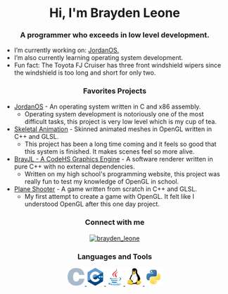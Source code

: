 <h1 align="center">Hi, I'm Brayden Leone</h1>
<h3 align="center">A programmer who exceeds in low level development.</h3>

- I’m currently working on: [JordanOS.](https://github.com/BJL156/JordanOS)
- I’m also currently learning operating system development.
- Fun fact: The Toyota FJ Cruiser has three front windshield wipers since the windshield is too long and short for only two.


<h3 align="center">Favorites Projects</h3>

<ul align="left">
  <li><a href="https://github.com/BJL156/JordanOS">JordanOS</a> - An operating system written in C and x86 assembly.
    <ul>
      <li>Operating system development is notoriously one of the most difficult tasks, this project is very low level which is my cup of tea.</li>
    </ul>
  </li>
  <li><a href="https://github.com/BJL156/Skeletal-Animation">Skeletal Animation</a> - Skinned animated meshes in OpenGL written in C++ and GLSL.
    <ul>
      <li>This project has been a long time coming and it feels so good that this system is finished. It makes scenes feel so more alive.</li>
    </ul>
  </li>
  <li><a href="https://github.com/BJL156/School-Graphics-Engine/">BrayJL - A CodeHS Graphics Engine</a> - A software renderer written in pure C++ with no external dependencies.
    <ul>
      <li>Written on my high school's programming website, this project was really fun to test my knowledge of OpenGL in school.</li>
    </ul>
  </li>
  <li><a href="https://github.com/BJL156/Plane-Shooter">Plane Shooter</a> - A game written from scratch in C++ and GLSL.
    <ul>
      <li>My first attempt to create a game with OpenGL. It felt like I understood OpenGL after this one day project.</li>
    </ul>
  </li>
</ul>

<h3 align="center">Connect with me</h3>
<p align="center">
<a href="https://www.youtube.com/@brayden_leone" target="blank"><img align="center" src="https://raw.githubusercontent.com/rahuldkjain/github-profile-readme-generator/master/src/images/icons/Social/youtube.svg" alt="brayden_leone" height="30" width="40" /></a>
</p>

<h3 align="center">Languages and Tools</h3>
<p align="center"> <a href="https://www.cprogramming.com/" target="_blank" rel="noreferrer"> <img src="https://raw.githubusercontent.com/devicons/devicon/master/icons/c/c-original.svg" alt="c" width="40" height="40"/> </a> <a href="https://www.w3schools.com/cpp/" target="_blank" rel="noreferrer"> <img src="https://raw.githubusercontent.com/devicons/devicon/master/icons/cplusplus/cplusplus-original.svg" alt="cplusplus" width="40" height="40"/> </a> <a href="https://www.java.com" target="_blank" rel="noreferrer"> <img src="https://raw.githubusercontent.com/devicons/devicon/master/icons/java/java-original.svg" alt="java" width="40" height="40"/> </a> <a href="https://www.linux.org/" target="_blank" rel="noreferrer"> <img src="https://raw.githubusercontent.com/devicons/devicon/master/icons/linux/linux-original.svg" alt="linux" width="40" height="40"/> </a> <a href="https://www.python.org" target="_blank" rel="noreferrer"> <img src="https://raw.githubusercontent.com/devicons/devicon/master/icons/python/python-original.svg" alt="python" width="40" height="40"/> </a> </p>

